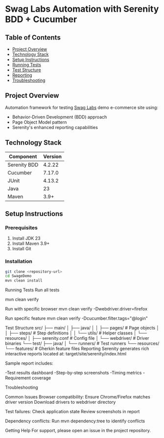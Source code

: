 # Swag Labs Automation with Serenity BDD + Cucumber

## Table of Contents
- [Project Overview](#project-overview)
- [Technology Stack](#technology-stack)
- [Setup Instructions](#setup-instructions)
- [Running Tests](#running-tests)
- [Test Structure](#test-structure)
- [Reporting](#reporting)
- [Troubleshooting](#troubleshooting)

## Project Overview
Automation framework for testing [Swag Labs](https://www.saucedemo.com/) demo e-commerce site using:
- Behavior-Driven Development (BDD) approach
- Page Object Model pattern
- Serenity's enhanced reporting capabilities

## Technology Stack
| Component       | Version |
|----------------|---------|
| Serenity BDD   | 4.2.22  |
| Cucumber       | 7.17.0  |
| JUnit          | 4.13.2  |
| Java           | 23      |
| Maven          | 3.9+    |

## Setup Instructions

### Prerequisites
1. Install JDK 23
2. Install Maven 3.9+
3. Install Git

### Installation
```bash
git clone <repository-url>
cd SwageDemo
mvn clean install
```

Running Tests
Run all tests

mvn clean verify

Run with specific browser
mvn clean verify -Dwebdriver.driver=firefox

Run specific feature
mvn clean verify -Dcucumber.filter.tags="@login"

Test Structure
src/
├── main/
│   ├── java/
│   │   ├── pages/          # Page objects
│   │   ├── steps/          # Step definitions
│   │   └── utils/          # Helper classes
│   └── resources/
│       ├── serenity.conf   # Config file
│       └── webdriver/      # Driver binaries
└── test/
    ├── java/
    │   └── runners/        # Test runners
    └── resources/
        └── features/       # Gherkin feature files
Reporting
Serenity generates rich interactive reports located at:
target/site/serenity/index.html

Sample report includes:

-Test results dashboard
-Step-by-step screenshots
-Timing metrics
-Requirement coverage

Troubleshooting

Common Issues
Browser compatibility:
Ensure Chrome/Firefox matches driver version
Download drivers to webdriver directory

Test failures:
Check application state
Review screenshots in report

Dependency conflicts:
Run mvn dependency:tree to identify conflicts

Getting Help
For support, please open an issue in the project repository.
